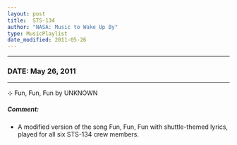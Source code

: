 ```yaml
---
layout: post
title:  STS-134
author: "NASA: Music to Wake Up By"
type: MusicPlaylist
date_modified: 2011-05-26
---
```


----
### DATE: May 26, 2011
----
⊹ Fun, Fun, Fun by UNKNOWN

##### Comment:
* A modified version of the song Fun, Fun, Fun with shuttle-themed lyrics, played for all six STS-134 crew members.
